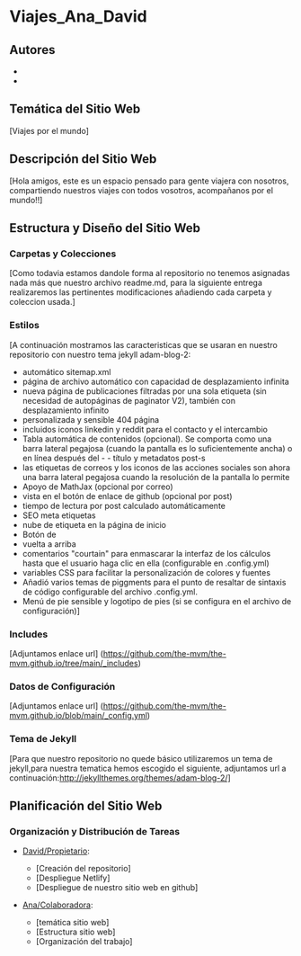 # Viajes_Ana_David

## Autores
- [David/Propietario]: [https://github.com/daavidpelaeez/Viajes_Ana_David]
- [Ana/colaboradora]: [https://github.com/anarodriguezm/Viajes_Ana_David]

## Temática del Sitio Web

[Viajes por el mundo]

## Descripción del Sitio Web

[Hola amigos, este es un espacio pensado para gente viajera con nosotros, compartiendo nuestros viajes con todos vosotros, acompañanos por el mundo!!]

## Estructura y Diseño del Sitio Web

### Carpetas y Colecciones
[Como todavia estamos dandole forma al repositorio no tenemos asignadas nada más que nuestro archivo readme.md, para la siguiente entrega realizaremos las pertinentes modificaciones añadiendo cada carpeta y coleccion usada.]

### Estilos
[A continuación mostramos las caracteristicas que se usaran en nuestro repositorio con nuestro tema jekyll adam-blog-2:
- automático sitemap.xml
- página de archivo automático con capacidad de desplazamiento infinita
- nueva página de publicaciones filtradas por una sola etiqueta (sin necesidad de autopáginas de paginator V2), también con desplazamiento infinito
- personalizada y sensible 404 página
- incluidos iconos linkedin y reddit para el contacto y el intercambio
- Tabla automática de contenidos (opcional). Se comporta como una barra lateral pegajosa (cuando la pantalla es lo suficientemente ancha) o en línea después del - - título y metadatos post-s
- las etiquetas de correos y los iconos de las acciones sociales son ahora una barra lateral pegajosa cuando la resolución de la pantalla lo permite
- Apoyo de MathJax (opcional por correo)
- vista en el botón de enlace de github (opcional por post)
- tiempo de lectura por post calculado automáticamente
- SEO meta etiquetas
- nube de etiqueta en la página de inicio
- Botón de
- vuelta a arriba
- comentarios "courtain" para enmascarar la interfaz de los cálculos hasta que el usuario haga clic en ella (configurable en .config.yml)
- variables CSS para facilitar la personalización de colores y fuentes
- Añadió varios temas de piggments para el punto de resaltar de sintaxis de código configurable del archivo .config.yml.
- Menú de pie sensible y logotipo de pies (si se configura en el archivo de configuración)]

### Includes
[Adjuntamos enlace url] 
(https://github.com/the-mvm/the-mvm.github.io/tree/main/_includes)

### Datos de Configuración
[Adjuntamos enlace url]
(https://github.com/the-mvm/the-mvm.github.io/blob/main/_config.yml)

### Tema de Jekyll
[Para que nuestro repositorio no quede básico utilizaremos un tema de jekyll,para nuestra tematica hemos escogido el siguiente, adjuntamos url a continuación:http://jekyllthemes.org/themes/adam-blog-2/]

## Planificación del Sitio Web

### Organización y Distribución de Tareas
- [David/Propietario]:
  - [Creación del repositorio]
  - [Despliegue Netlify]
  - [Despliegue de nuestro sitio web en github]

- [Ana/Colaboradora]:
  - [temática sitio web]
  - [Estructura sitio web]
  - [Organización del trabajo]



